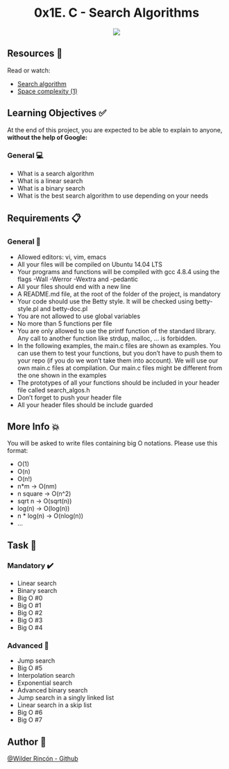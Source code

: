<h1 align="center">0x1E. C - Search Algorithms</h1>
<p align="center"> <img src = "https://media.codenza.app/2018/05/Searching-Algorithms.png" /></p>


## Resources :floppy_disk:
Read or watch:

- [Search algorithm](https://intranet.hbtn.io/rltoken/ntNFhA9urmBxZfcn8gjsqw)
- [Space complexity (1)](https://intranet.hbtn.io/rltoken/pPScxisIQ0eOPBPXkjcEmg)

## Learning Objectives :white_check_mark:

At the end of this project, you are expected to be able to explain to anyone, **without the help of Google:**

### General :computer: 

- What is a search algorithm
- What is a linear search
- What is a binary search
- What is the best search algorithm to use depending on your needs



## Requirements :clipboard:

### General :minidisc:

- Allowed editors: vi, vim, emacs
- All your files will be compiled on Ubuntu 14.04 LTS
- Your programs and functions will be compiled with gcc 4.8.4 using the flags -Wall -Werror -Wextra and -pedantic
- All your files should end with a new line
- A README.md file, at the root of the folder of the project, is mandatory
- Your code should use the Betty style. It will be checked using betty-style.pl and betty-doc.pl
- You are not allowed to use global variables
- No more than 5 functions per file
- You are only allowed to use the printf function of the standard library. Any call to another function like strdup, malloc, … is forbidden.
- In the following examples, the main.c files are shown as examples. You can use them to test your functions, but you don’t have to push them to your repo (if you do we won’t take them into account). We will use our own main.c files at compilation. Our main.c files might be different from the one shown in the examples
- The prototypes of all your functions should be included in your header file called search_algos.h
- Don’t forget to push your header file
- All your header files should be include guarded


## More Info :boom:

You will be asked to write files containing big O notations. Please use this format:

- O(1)
- O(n)
- O(n!)
- n*m -> O(nm)
- n square -> O(n^2)
- sqrt n -> O(sqrt(n))
- log(n) -> O(log(n))
- n * log(n) -> O(nlog(n))
- …



## Task :notebook:

### Mandatory :heavy_check_mark:
- Linear search
- Binary search
- Big O #0
- Big O #1
- Big O #2
- Big O #3
- Big O #4

### Advanced :red_circle:
- Jump search
- Big O #5
- Interpolation search
- Exponential search
- Advanced binary search
- Jump search in a singly linked list
- Linear search in a skip list
- Big O #6
- Big O #7

## Author :busts_in_silhouette: 
[@Wilder Rincón - Github](https://github.com/wildcox80)
